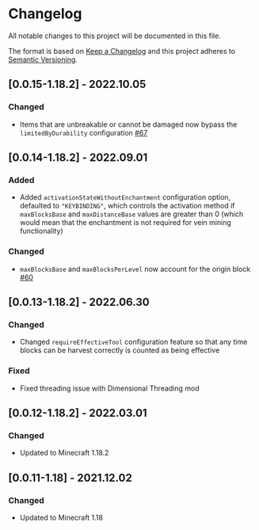 # Changelog
All notable changes to this project will be documented in this file.

The format is based on [Keep a Changelog](http://keepachangelog.com/en/1.0.0/) and this project adheres to [Semantic Versioning](https://semver.org/).

## [0.0.15-1.18.2] - 2022.10.05
### Changed
- Items that are unbreakable or cannot be damaged now bypass the `limitedByDurability` configuration [#67](https://github.com/illusivesoulworks/veinmining/issues/67)

## [0.0.14-1.18.2] - 2022.09.01
### Added
- Added `activationStateWithoutEnchantment` configuration option, defaulted to `"KEYBINDING"`, which controls the
  activation method if `maxBlocksBase` and `maxDistanceBase` values are greater than 0 (which would mean that the
  enchantment is not required for vein mining functionality)
### Changed
- `maxBlocksBase` and `maxBlocksPerLevel` now account for the origin block [#60](https://github.com/TheIllusiveC4/VeinMining/issues/60)

## [0.0.13-1.18.2] - 2022.06.30
### Changed
- Changed `requireEffectiveTool` configuration feature so that any time blocks can be harvest correctly is counted as being effective
### Fixed
- Fixed threading issue with Dimensional Threading mod

## [0.0.12-1.18.2] - 2022.03.01
### Changed
- Updated to Minecraft 1.18.2

## [0.0.11-1.18] - 2021.12.02
### Changed
- Updated to Minecraft 1.18
